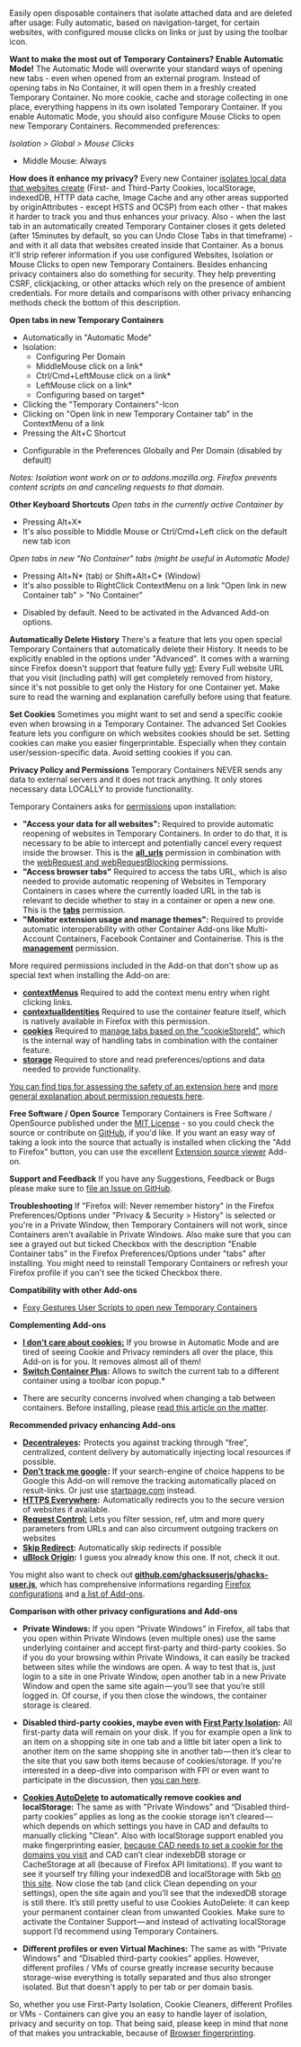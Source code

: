 Easily open disposable containers that isolate attached data and are deleted after usage: Fully automatic, based on navigation-target, for certain websites, with configured mouse clicks on links or just by using the toolbar icon.

**Want to make the most out of Temporary Containers? Enable Automatic Mode!**
The Automatic Mode will overwrite your standard ways of opening new tabs - even when opened from an external program. Instead of opening tabs in No Container, it will open them in a freshly created Temporary Container. No more cookie, cache and storage collecting in one place, everything happens in its own isolated Temporary Container. If you enable Automatic Mode, you should also configure Mouse Clicks to open new Temporary Containers. Recommended preferences:

*Isolation > Global > Mouse Clicks*

- Middle Mouse: Always


**How does it enhance my privacy?**
Every new Container [isolates local data that websites create](https://wiki.mozilla.org/Security/Contextual_Identity_Project/Containers#What_is_.28and_isn.27t.29_separated_between_Containers) (First- and Third-Party Cookies, localStorage, indexedDB, HTTP data cache, Image Cache and any other areas supported by originAttributes - except HSTS and OCSP) from each other - that makes it harder to track you and thus enhances your privacy. Also - when the last tab in an automatically created Temporary Container closes it gets deleted (after 15minutes by default, so you can Undo Close Tabs in that timeframe) - and with it all data that websites created inside that Container. As a bonus it'll strip referer information if you use configured Websites, Isolation or Mouse Clicks to open new Temporary Containers. Besides enhancing privacy containers also do something for security. They help preventing CSRF, clickjacking, or other attacks which rely on the presence of ambient credentials. For more details and comparisons with other privacy enhancing methods check the bottom of this description.


**Open tabs in new Temporary Containers**

- Automatically in "Automatic Mode"
- Isolation:
  - Configuring Per Domain
  - MiddleMouse click on a link*
  - Ctrl/Cmd+LeftMouse click on a link*
  - LeftMouse click on a link*
  - Configuring based on  target*
- Clicking the "Temporary Containers"-Icon
- Clicking on "Open link in new Temporary Container tab" in the ContextMenu of a link
- Pressing the Alt+C Shortcut

* Configurable in the Preferences Globally and Per Domain (disabled by default)

*Notes: Isolation wont work on or to addons.mozilla.org. Firefox prevents content scripts on and canceling requests to that domain.*

**Other Keyboard Shortcuts**
*Open tabs in the currently active Container by*

- Pressing Alt+X*
- It's also possible to Middle Mouse or Ctrl/Cmd+Left click on the default new tab icon


*Open tabs in new "No Container" tabs (might be useful in Automatic Mode)*

- Pressing Alt+N* (tab) or Shift+Alt+C* (Window)
- It's also possible to RightClick ContextMenu on a link "Open link in new Container tab" > "No Container"


* Disabled by default. Need to be activated in the Advanced Add-on options.


**Automatically Delete History**
There's a feature that lets you open special Temporary Containers that automatically delete their History. It needs to be explicitly enabled in the options under "Advanced". It comes with a warning since Firefox doesn't support that feature fully [yet](https://bugzilla.mozilla.org/show_bug.cgi?id=1283320): Every Full website URL that you visit (including path) will get completely removed from history, since it's not possible to get only the History for one Container yet. Make sure to read the warning and explanation carefully before using that feature.


**Set Cookies**
Sometimes you might want to set and send a specific cookie even when browsing in a Temporary Container. The advanced Set Cookies feature lets you configure on which websites cookies should be set. Setting cookies can make you easier fingerprintable. Especially when they contain user/session-specific data. Avoid setting cookies if you can.


**Privacy Policy and Permissions**
Temporary Containers NEVER sends any data to external servers and it does not track anything. It only stores necessary data LOCALLY to provide functionality.

Temporary Containers asks for [permissions](https://developer.mozilla.org/en-US/Add-ons/WebExtensions/manifest.json/permissions) upon installation:

- **"Access your data for all websites":** Required to provide automatic reopening of websites in Temporary Containers. In order to do that, it is necessary to be able to intercept and potentially cancel every request inside the browser. This is the [**all_urls**](https://developer.mozilla.org/en-US/Add-ons/WebExtensions/Match_patterns#%3Call_urls%3E) permission in combination with the [webRequest and webRequestBlocking](https://developer.mozilla.org/en-US/Add-ons/WebExtensions/API/webRequest) permissions.
- **"Access browser tabs"** Required to access the tabs URL, which is also needed to provide automatic reopening of Websites in Temporary Containers in cases where the currently loaded URL in the tab is relevant to decide whether to stay in a container or open a new one. This is the [**tabs**](https://developer.mozilla.org/en-US/Add-ons/WebExtensions/API/tabs) permission.
- **"Monitor extension usage and manage themes":** Required to provide automatic interoperability with other Container Add-ons like Multi-Account Containers, Facebook Container and Containerise. This is the [**management**](https://developer.mozilla.org/en-US/Add-ons/WebExtensions/API/management) permission.

More required permissions included in the Add-on that don't show up as special text when installing the Add-on are:

- **[contextMenus](https://developer.mozilla.org/en-US/Add-ons/WebExtensions/API/contextMenus)** Required to add the context menu entry when right clicking links.
- **[contextualIdentities](https://developer.mozilla.org/en-US/Add-ons/WebExtensions/API/contextualIdentities)** Required to use the container feature itself, which is natively available in Firefox with this permission.
- **[cookies](https://developer.mozilla.org/en-US/Add-ons/WebExtensions/API/cookies)** Required to [manage tabs based on the "cookieStoreId"](https://developer.mozilla.org/en-US/Add-ons/WebExtensions/API/tabs/query), which is the internal way of handling tabs in combination with the container feature.
- **[storage](https://developer.mozilla.org/en-US/Add-ons/WebExtensions/API/storage)** Required to store and read preferences/options and data needed to provide functionality.


[You can find tips for assessing the safety of an extension here](https://support.mozilla.org/en-US/kb/tips-assessing-safety-extension) and [more general explanation about permission requests here](https://support.mozilla.org/en-US/kb/permission-request-messages-firefox-extensions).


**Free Software / Open Source**
Temporary Containers is Free Software / OpenSource published under the [MIT License](https://github.com/stoically/temporary-containers/blob/master/LICENSE) - so you could check the source or contribute on [GitHub](https://github.com/stoically/temporary-containers), if you'd like. If you want an easy way of taking a look into the source that actually is installed when clicking the "Add to Firefox" button, you can use the excellent [Extension source viewer](https://addons.mozilla.org/en-US/firefox/addon/crxviewer/) Add-on.


**Support and Feedback**
If you have any Suggestions, Feedback or Bugs please make sure to [file an Issue on GitHub](https://github.com/stoically/temporary-containers/issues).


**Troubleshooting**
If "Firefox will: Never remember history" in the Firefox Preferences/Options under "Privacy & Security > History" is selected or you're in a Private Window, then Temporary Containers will not work, since Containers aren't available in Private Windows. Also make sure that you can see a grayed out but ticked Checkbox with the description "Enable Container tabs" in the Firefox Preferences/Options under "tabs" after installing. You might need to reinstall Temporary Containers or refresh your Firefox profile if you can't see the ticked Checkbox there.


**Compatibility with other Add-ons**

- [Foxy Gestures User Scripts to open new Temporary Containers](https://github.com/stoically/temporary-containers/wiki/Foxy-Gestures-User-Scripts)



**Complementing Add-ons**

- **[I don't care about cookies:](https://addons.mozilla.org/firefox/addon/i-dont-care-about-cookies/)** If you browse in Automatic Mode and are tired of seeing Cookie and Privacy reminders all over the place, this Add-on is for you. It removes almost all of them!
- **[Switch Container Plus](https://addons.mozilla.org/firefox/addon/switch-container-plus):** Allows to switch the current tab to a different container using a toolbar icon popup.*

* There are security concerns involved when changing a tab between containers. Before installing, please [read this article on the matter](https://github.com/mozilla/testpilot-containers/wiki/Moving-between-containers).


**Recommended privacy enhancing Add-ons**

- **[Decentraleyes](https://addons.mozilla.org/firefox/addon/decentraleyes/):**  Protects you against tracking through “free”, centralized, content delivery by automatically injecting local resources if possible.
- **[Don’t track me google ](https://addons.mozilla.org/firefox/addon/dont-track-me-google1/):** If your search-engine of choice happens to be Google this Add-on will remove the tracking automatically placed on result-links. Or just use [startpage.com](https://www.startpage.com) instead.
- **[HTTPS Everywhere](https://addons.mozilla.org/firefox/addon/https-everywhere):**  Automatically redirects you to the secure version of websites if available.
- **[Request Control:](https://addons.mozilla.org/firefox/addon/requestcontrol/)** Lets you filter session, ref, utm and more query parameters from URLs and can also circumvent outgoing trackers on websites
- **[Skip Redirect](https://addons.mozilla.org/firefox/addon/skip-redirect/):** Automatically skip redirects if possible
- **[uBlock Origin](https://addons.mozilla.org/firefox/addon/ublock-origin/):**  I guess you already know this one. If not, check it out.


You might also want to check out **[github.com/ghacksuserjs/ghacks-user.js](https://github.com/ghacksuserjs/ghacks-user.js)**, which has comprehensive informations regarding [Firefox configurations](https://github.com/ghacksuserjs/ghacks-user.js/wiki/1.1-Overview) and [a list of Add-ons](https://github.com/ghacksuserjs/ghacks-user.js/wiki/4.1-Extensions).

**Comparison with other privacy configurations and Add-ons**

- **Private Windows:** If you open “Private Windows” in Firefox, all tabs that you open within Private Windows (even multiple ones)  use the same underlying container and accept first-party and third-party cookies. So if you do your browsing within Private Windows, it can easily be tracked between sites while the windows are open. A way to test that is, just login to a site in one Private Window, open another tab in a new Private Window and open the same site again — you’ll see that you’re still logged in. Of course, if you then close the windows, the container storage is cleared.

- **Disabled third-party cookies, maybe even with [First Party Isolation](https://www.ghacks.net/2017/11/22/how-to-enable-first-party-isolation-in-firefox/):** All first-party data will remain on your disk. If you for example open a link to an item on a shopping site in one tab and a little bit later open a link to another item on the same shopping site in another tab — then it’s clear to the site that you saw both items because of cookies/storage. If you're interested in a deep-dive into comparison with FPI or even want to participate in the discussion, then [you can here](https://github.com/ghacksuserjs/ghacks-user.js/issues/395).

- **[Cookies AutoDelete](https://addons.mozilla.org/en-US/firefox/addon/cookie-autodelete/) to automatically remove cookies and localStorage:** The same as with "Private Windows" and “Disabled third-party cookies” applies as long as the cookie storage isn’t cleared — which depends on which settings you have in CAD and defaults to manually clicking "Clean". Also with localStorage support enabled you make fingerprinting easier, [because CAD needs to set a cookie for the domains you visit](https://github.com/Cookie-AutoDelete/Cookie-AutoDelete/wiki/Documentation#enable-localstorage-support) and CAD can’t clear indexebDB storage or CacheStorage at all (because of Firefox API limitations). If you want to see it yourself try filling your indexedDB and localStorage with 5kb [on this site](https://demo.agektmr.com/storage/). Now close the tab (and click Clean depending on your settings), open the site again and you’ll see that the indexedDB storage is still there. It’s still pretty useful to use Cookies AutoDelete: it can keep your permanent container clean from unwanted Cookies. Make sure to activate the Container Support — and instead of activating localStorage support I’d recommend using Temporary Containers.

- **Different profiles or even Virtual Machines:** The same as with "Private Windows" and “Disabled third-party cookies” applies. However, different profiles / VMs of course greatly increase security because storage-wise everything is totally separated and thus also stronger isolated. But that doesn't apply to per tab or per domain basis.


So, whether you use First-Party Isolation, Cookie Cleaners, different Profiles or VMs - Containers can give you an easy to handle layer of isolation, privacy and security on top. That being said, please keep in mind that none of that makes you untrackable, because of [Browser fingerprinting](https://github.com/stoically/temporary-containers/wiki/Browser-fingerprinting).